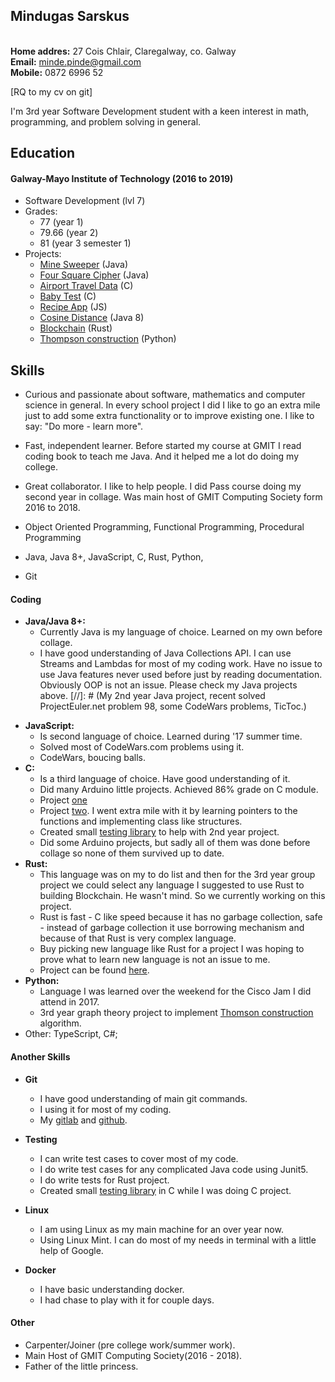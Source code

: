 ## Mindugas Sarskus
<br>**Home addres:** 27 Cois Chlair, Claregalway, co. Galway
<br>**Email:** minde.pinde@gmail.com
<br>**Mobile:** 0872 6996 52

[comment]: # (Add RQ code here pointing to my CV)
[RQ to my cv on git]

[comment]: # (Then a sentence about what you've achieved. And then a sentence about what you're looking for: what you would ideally be doing, with whom and in what environment.)

I'm 3rd year Software Development student with a keen interest in math, programming, and problem solving in general.

## Education

#### Galway-Mayo Institute of Technology (2016 to 2019)

- Software Development (lvl 7)
- Grades:
    - 77 (year 1)
    - 79.66 (year 2)
    - 81 (year 3 semester 1)
- Projects:
    - [Mine Sweeper](https://github.com/My-/MineSweeper_Java9Fx) (Java)
    - [Four Square Cipher](https://github.com/My-/FourSquareCypher_Final) (Java)
    - [Airport Travel Data](https://github.com/My-/AirportTravelDataLinkList) (C)
    - [Baby Test](https://github.com/My-/C_BabyTest) (C)
    - [Recipe App](https://github.com/My-/CRUD-MEAN-app) (JS)
    - [Cosine Distance](https://gitlab.com/My-/cosinedistance) (Java 8)
    - [Blockchain](https://gitlab.com/My-/year3_project) (Rust)
    - [Thompson construction](https://gitlab.com/My-/year3_project) (Python)

## Skills

- Curious and passionate about software, mathematics and computer science in general. In every school project I did I like to go an extra mile just to add some extra functionality or to improve existing one. I like to say: "Do more - learn more".
- Fast, independent learner. Before started my course at GMIT I read coding book to teach me Java. And it helped me a lot do doing my college.
- Great collaborator. I like to help people. I did Pass course doing my second year in collage. Was main host of GMIT Computing Society form 2016 to 2018.

- Object Oriented Programming, Functional Programming, Procedural Programming
- Java, Java 8+, JavaScript, C, Rust, Python,
- Git



#### Coding

 - **Java/Java 8+:**
     - Currently Java is my language of choice. Learned on my own before collage.
     - I have good understanding of Java Collections API. I can use Streams and Lambdas for most of my coding work. Have no issue to use Java features never used before just by reading documentation. Obviously OOP is not an issue. Please check my Java projects above.
[//]: # (My 2nd year Java project, recent solved ProjectEuler.net problem 98, some CodeWars problems, TicToc.)

[comment]: # (- Experience, - Achievements, - Evidence)

- **JavaScript:**
    - Is second language of choice. Learned during '17 summer time.
    - Solved most of CodeWars.com problems using it.
    - CodeWars, boucing balls.
- **C:**
    - Is a third language of choice. Have good understanding of it.
    - Did many Arduino little projects. Achieved 86% grade on C module.
    - Project [one](https://github.com/My-/WarGame_C)
    - Project [two](https://github.com/My-/AirportTravelDataLinkList). I went extra mile with it by learning pointers to the functions and implementing class like structures.
    - Created small [testing library](https://github.com/My-/C_BabyTest) to help with 2nd year project.
    - Did some Arduino projects, but sadly all of them was done before collage so none of them survived up to date.
- **Rust:**
    - This language was on my to do list and then for the 3rd year group project we could select any language I suggested to use Rust to building Blockchain. He wasn't mind. So we currently working on this project.
    - Rust is fast - C like speed because it has no garbage collection, safe - instead of garbage collection it use borrowing mechanism and because of that Rust is very complex language.
    - Buy picking new language like Rust for a project I was hoping to prove what to learn new language is not an issue to me.
    - Project can be found [here](https://gitlab.com/My-/year3_project).
- **Python:**
    - Language I was learned over the weekend for the Cisco Jam I did attend in 2017.
    - 3rd year graph theory project to implement [Thomson construction](https://gitlab.com/My-/thompson_construction) algorithm.
- Other: TypeScript, C#;

#### Another Skills

- **Git**
    - I have good understanding of main git commands.
    - I using it for most of my coding.
    - My [gitlab](https://gitlab.com/My-?nav_source=navbar) and [github](https://github.com/My-).

- **Testing**
    - I can write test cases to cover most of my code.
    - I do write test cases for any complicated Java code using Junit5.
    - I do write tests for Rust project.
    - Created small [testing library](https://github.com/My-/C_BabyTest) in C while I was doing C project.

- **Linux**
    - I am using Linux as my main machine for an over year now.
    - Using Linux Mint. I can do most of my needs in terminal with a little help of Google.

- **Docker**
    - I have basic understanding docker.
    - I had chase to play with it for couple days.

[comment]: # (Descriptive paragraph of how capable you are at this skill and, if relevant, how it has developed.)

#### Other
- Carpenter/Joiner (pre college work/summer work).
- Main Host of GMIT Computing Society(2016 - 2018).
- Father of the little princess.
